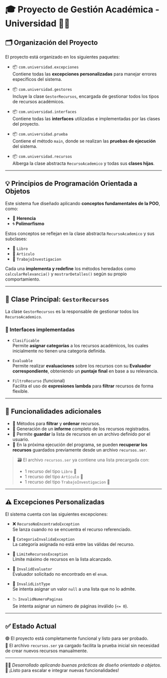 # 🎓 Proyecto de Gestión Académica - Universidad 📘🧠

## 🗂️ Organización del Proyecto

El proyecto está organizado en los siguientes paquetes:

- 📦 `com.universidad.excepciones`  
  Contiene todas las **excepciones personalizadas** para manejar errores específicos del sistema.

- 📦 `com.universidad.gestores`  
  Incluye la clase `GestorRecursos`, encargada de gestionar todos los tipos de recursos académicos.

- 📦 `com.universidad.interfaces`  
  Contiene todas las **interfaces** utilizadas e implementadas por las clases del proyecto.

- 📦 `com.universidad.prueba`  
  Contiene el método `main`, donde se realizan las **pruebas de ejecución** del sistema.

- 📦 `com.universidad.recursos`  
  Alberga la clase abstracta `RecursoAcademico` y todas sus **clases hijas**.

---

## 💡 Principios de Programación Orientada a Objetos

Este sistema fue diseñado aplicando **conceptos fundamentales de la POO**, como:

- 🧬 **Herencia**
- 🌀 **Polimorfismo**

Estos conceptos se reflejan en la clase abstracta `RecursoAcademico` y sus subclases:

- 📖 `Libro`
- 📰 `Articulo`
- 🧪 `TrabajoInvestigacion`

Cada una **implementa y redefine** los métodos heredados como `calcularRelevancia()` y `mostrarDetalles()` según su propio comportamiento.

---

## 🧠 Clase Principal: `GestorRecursos`

La clase `GestorRecursos` es la responsable de gestionar todos los `RecursoAcademico`.

### 🔗 Interfaces implementadas

- `Clasificable`  
  Permite **asignar categorías** a los recursos académicos, los cuales inicialmente no tienen una categoría definida.

- `Evaluable`  
  Permite realizar **evaluaciones** sobre los recursos con su **Evaluador correspondiente**, obteniendo un **puntaje final** en base a su relevancia.

- `FiltroRecurso` (funcional)  
  Facilita el uso de **expresiones lambda** para **filtrar** recursos de forma flexible.

---

## 🧾 Funcionalidades adicionales

- 📌 Métodos para **filtrar** y **ordenar** recursos.
- 📄 Generación de un **informe** completo de los recursos registrados.
- 💾 Permite **guardar** la lista de recursos en un archivo definido por el usuario.
- 🔁 En la próxima ejecución del programa, se pueden **recuperar los recursos** guardados previamente desde un archivo `recursos.ser`.

> 🗃️ El archivo `recursos.ser` ya contiene una lista precargada con:
> - 1 recurso del tipo `Libro` 📘  
> - 1 recurso del tipo `Artículo` 📰  
> - 1 recurso del tipo `TrabajoInvestigacion` 🧪  

---

## ⚠️ Excepciones Personalizadas

El sistema cuenta con las siguientes excepciones:

- ❌ `RecursoNoEncontradoException`  
  Se lanza cuando no se encuentra el recurso referenciado.

- 🚫 `CategoriaInvalidaException`  
  La categoría asignada no está entre las válidas del recurso.

- 📏 `LimiteRecursosException`  
  Límite máximo de recursos en la lista alcanzado.

- 👤 `InvalidEvaluator`  
  Evaluador solicitado no encontrado en el `enum`.

- 🧾 `InvalidListType`  
  Se intenta asignar un valor `null` a una lista que no lo admite.

- 📉 `InvalidNumeroPaginas`  
  Se intenta asignar un número de páginas inválido (`<= 0`).

---

## ✅ Estado Actual

🟢 El proyecto está completamente funcional y listo para ser probado.  
📁 El archivo `recursos.ser` ya cargado facilita la prueba inicial sin necesidad de crear nuevos recursos manualmente.

---

👨‍💻 *Desarrollado aplicando buenas prácticas de diseño orientado a objetos.*  
🚀 ¡Listo para escalar e integrar nuevas funcionalidades!


